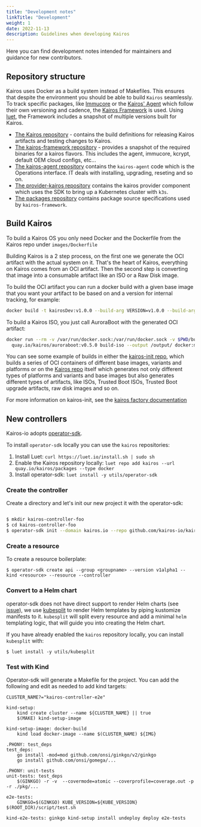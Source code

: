 ```yaml
---
title: "Development notes"
linkTitle: "Development"
weight: 1
date: 2022-11-13
description: Guidelines when developing Kairos
---
```


Here you can find development notes intended for maintainers and guidance for new contributors.

## Repository structure

Kairos uses Docker as a build system instead of Makefiles. This ensures that despite the environment you should be able to build `Kairos` seamlessly. To track specific packages, like [Immucore](https://github.com/kairos-io/immucore) or the [Kairos' Agent](https://github.com/kairos-io/kairos-agent) which follow their own versioning and cadence, the [Kairos Framework](https://github.com/kairos-io/kairos-framework) is used. Using [luet](https://luet.io), the Framework includes a snapshot of multiple versions built for Kairos.

- [The Kairos repository](https://github.com/kairos-io/kairos) - contains the build definitions for releasing Kairos artifacts and testing changes to Kairos.
- [The kairos-framework repository](https://github.com/kairos-io/kairos-framework) - provides a snapshot of the required binaries for a kairos flavors. This includes the agent, immucore, kcrypt, default OEM cloud configs, etc...
- [The kairos-agent repository](https://github.com/kairos-io/kairos-agent/) contains the `kairos-agent` code which is the Operations interface. IT deals with installing, upgrading, reseting and so on.
- [The provider-kairos repository](https://github.com/kairos-io/provider-kairos) contains the kairos provider component which uses the SDK to bring up a Kubernetes cluster with `k3s`.
- [The packages repository](https://github.com/kairos-io/packages) contains package source specifications used by `kairos-framework`.

## Build Kairos

To build a Kairos OS you only need Docker and the Dockerfile from the Kairos repo under `images/Dockerfile`

Building Kairos is a 2 step process, on the first one we generate the OCI artifact with the actual system on it. That's the heart of Kairos, everything on Kairos comes from an OCI artifact. Then the second step is converting that image into a consumable artifact like an ISO or a Raw Disk image.

To build the OCI artifact you can run a docker build with a given base image that you want your artifact to be based on and a version for internal tracking, for example:

```bash
docker build -t kairosDev:v1.0.0 --build-arg VERSION=v1.0.0 --build-arg BASE_IMAGE=@baseImage -f images/Dockerfile .
```

To build a Kairos ISO, you just call AuroraBoot with the generated OCI artifact:

```bash
docker run --rm -v /var/run/docker.sock:/var/run/docker.sock -v $PWD/build/:/output \
  quay.io/kairos/auroraboot:v0.5.0 build-iso --output /output/ docker:myBaseKairos:v1.0.0 
```

You can see some example of builds in either the [kairos-init repo](https://github.com/kairos-io/kairos-init/blob/main/.github/workflows/test.yml), which builds a series of OCI containers of different base images, variants and platforms or on the [Kairos repo](https://github.com/kairos-io/kairos/tree/master/.github/workflows) itself which generates not only different types of platforms and variants and base images but also generates different types of artifacts, like ISOs, Trusted Boot ISOs, Trusted Boot upgrade artifacts, raw disk images and so on.

For more information on kairos-init, see the [kairos factory documentation](../Reference/kairos-factory.md)

## New controllers

Kairos-io adopts [operator-sdk](https://github.com/operator-framework/operator-sdk).

To install `operator-sdk` locally you can use the `kairos` repositories:

1. Install Luet:
   `curl https://luet.io/install.sh | sudo sh`
2. Enable the Kairos repository locally:
   `luet repo add kairos --url quay.io/kairos/packages --type docker`
3. Install operator-sdk:
   `luet install -y utils/operator-sdk`

### Create the controller

Create a directory and let's init our new project it with the operator-sdk:

```bash

$ mkdir kairos-controller-foo
$ cd kairos-controller-foo
$ operator-sdk init --domain kairos.io --repo github.com/kairos-io/kairos-controller-foo

```

### Create a resource

To create a resource boilerplate:

```
$ operator-sdk create api --group <groupname> --version v1alpha1 --kind <resource> --resource --controller
```

### Convert to a Helm chart

operator-sdk does not have direct support to render Helm charts (see [issue](https://github.com/operator-framework/operator-sdk/issues/4930)), we use [kubesplit](https://github.com/spectrocloud/kubesplit) to render Helm templates by piping kustomize manifests to it. `kubesplit` will split every resource and add a minimal `helm` templating logic, that will guide you into creating the Helm chart.

If you have already enabled the `kairos` repository locally, you can install `kubesplit` with:

```
$ luet install -y utils/kubesplit
```

### Test with Kind

Operator-sdk will generate a Makefile for the project. You can add the following and edit as needed to add kind targets:

```
CLUSTER_NAME?="kairos-controller-e2e"

kind-setup:
	kind create cluster --name ${CLUSTER_NAME} || true
	$(MAKE) kind-setup-image

kind-setup-image: docker-build
	kind load docker-image --name $(CLUSTER_NAME) ${IMG}

.PHONY: test_deps
test_deps:
	go install -mod=mod github.com/onsi/ginkgo/v2/ginkgo
	go install github.com/onsi/gomega/...

.PHONY: unit-tests
unit-tests: test_deps
	$(GINKGO) -r -v  --covermode=atomic --coverprofile=coverage.out -p -r ./pkg/...

e2e-tests:
	GINKGO=$(GINKGO) KUBE_VERSION=${KUBE_VERSION} $(ROOT_DIR)/script/test.sh

kind-e2e-tests: ginkgo kind-setup install undeploy deploy e2e-tests
```

